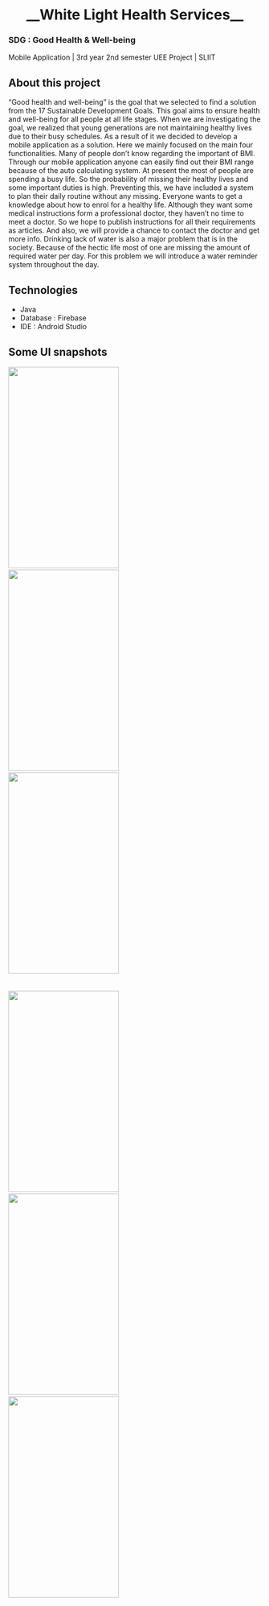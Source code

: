 <h1 align="center">__White Light Health Services__</h1>

### SDG : Good Health & Well-being
Mobile Application |  3rd year 2nd semester UEE Project | SLIIT 

<h2>About this project</h2>
“Good health and well-being” is the goal that we selected to find a solution from the 17 Sustainable Development Goals. This goal aims to ensure health and well-being for all people at all life stages. When we are investigating the goal, we realized that young generations are not maintaining healthy lives due to their busy schedules. As a result of it we decided to develop a mobile application as a solution. Here we mainly focused on the main four functionalities. Many of people don’t know regarding the important of BMI. Through our mobile application anyone can easily find out their BMI range because of the auto calculating system. At present the most of people are spending a busy life. So the probability of missing their healthy lives and some important duties is high. Preventing this, we have included a system to plan their daily routine without any missing. Everyone wants to get a knowledge about how to enrol for a healthy life. Although they want some medical instructions form a professional doctor, they haven’t no time to meet a doctor. So we hope to publish instructions for all their requirements as articles. And also, we will provide a chance to contact the doctor and get more info. Drinking lack of water is also a major problem that is in the society. Because of the hectic life most of one are missing the amount of required water per day. For this problem we will introduce a water reminder system throughout the day.

<h2>Technologies</h2>

- Java
-  Database : Firebase
-  IDE : Android Studio

<h2>Some UI snapshots </h2>


<img src="https://user-images.githubusercontent.com/87439553/201503761-601bb0d6-6086-4cff-b57b-5246b3d4cd11.jpg" width="220" height="400"/>&nbsp;&nbsp;&nbsp;&nbsp;&nbsp;&nbsp;&nbsp;&nbsp;&nbsp;&nbsp;&nbsp;&nbsp;&nbsp;&nbsp;&nbsp;&nbsp;&nbsp;&nbsp;&nbsp; <img src="https://user-images.githubusercontent.com/87439553/201503836-91610af6-218e-4401-9e92-3c43f3b531c6.jpg" width="220" height="400"/> &nbsp;&nbsp;&nbsp;&nbsp;&nbsp;&nbsp;&nbsp;&nbsp;&nbsp;&nbsp;&nbsp;&nbsp;&nbsp;&nbsp;&nbsp;&nbsp;&nbsp;&nbsp;&nbsp; <img src="https://user-images.githubusercontent.com/87439553/201503918-92627418-d90c-449b-af4b-8c4f771d1e82.jpg" width="220" height="400"/>
<br/><br/><br/>
<img src="https://user-images.githubusercontent.com/87439553/201503849-4d4570d4-2e80-42a3-bf50-d2b524f0f42e.jpg" width="220" height="400"/> &nbsp;&nbsp;&nbsp;&nbsp;&nbsp;&nbsp;&nbsp;&nbsp;&nbsp;&nbsp;&nbsp;&nbsp;&nbsp;&nbsp;&nbsp;&nbsp;&nbsp;&nbsp;&nbsp; <img src="https://user-images.githubusercontent.com/87439553/201503987-6a52afe4-d6be-49da-8910-70b6d3280ef0.jpg" width="220" height="400"/> &nbsp;&nbsp;&nbsp;&nbsp;&nbsp;&nbsp;&nbsp;&nbsp;&nbsp;&nbsp;&nbsp;&nbsp;&nbsp;&nbsp;&nbsp;&nbsp;&nbsp;&nbsp;&nbsp; <img src="https://user-images.githubusercontent.com/87439553/201504109-f8176597-486f-4db5-a713-18446c1654b1.jpg" width="220" height="400"/>


